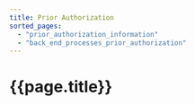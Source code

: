 ```yaml
---
title: Prior Authorization
sorted_pages:
  - "prior_authorization_information"
  - "back_end_processes_prior_authorization"
---
```

# {{page.title}}
